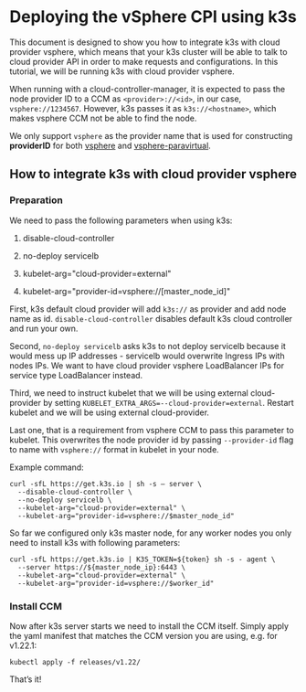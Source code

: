 # Deploying the vSphere CPI using k3s

This document is designed to show you how to integrate k3s with cloud provider vsphere, which means that your k3s cluster will be able to talk to cloud provider API in order to make requests and configurations. In this tutorial, we will be running k3s with cloud provider vsphere.

When running with a cloud-controller-manager, it is expected to pass the node provider ID to a CCM as `<provider>://<id>`, in our case, `vsphere://1234567`. However, k3s passes it as `k3s://<hostname>`, which makes vsphere CCM not be able to find the node.

We only support `vsphere` as the provider name that is used for constructing **providerID** for both [vsphere](https://github.com/kubernetes/cloud-provider-vsphere/blob/v1.22.2/pkg/cloudprovider/vsphere/cloud.go#L51) and [vsphere-paravirtual](https://github.com/kubernetes/cloud-provider-vsphere/blob/v1.22.2/pkg/cloudprovider/vsphereparavirtual/cloud.go#L42).

## How to integrate k3s with cloud provider vsphere

### Preparation

We need to pass the following parameters when using k3s:

1. disable-cloud-controller

2. no-deploy servicelb

3. kubelet-arg="cloud-provider=external"

4. kubelet-arg="provider-id=vsphere://[master_node_id]"

First, k3s default cloud provider will add `k3s://` as provider and add node name as id.
`disable-cloud-controller` disables default k3s cloud controller and run your own.

Second, `no-deploy servicelb` asks k3s to not deploy servicelb because it
would mess up IP addresses - servicelb would overwrite Ingress IPs with nodes IPs.
We want to have cloud provider vsphere LoadBalancer IPs for service type LoadBalancer instead.

Third, we need to instruct kubelet that we will be using external cloud-provider
by setting `KUBELET_EXTRA_ARGS=--cloud-provider=external`.
Restart kubelet and we will be using external cloud-provider.

Last one, that is a requirement from vsphere CCM to pass this parameter to kubelet. This overwrites the node provider id by passing `--provider-id` flag to name with `vsphere://` format in kubelet in your node.

Example command:

```shell
curl -sfL https://get.k3s.io | sh -s — server \
  --disable-cloud-controller \
  --no-deploy servicelb \
  --kubelet-arg="cloud-provider=external" \
  --kubelet-arg="provider-id=vsphere://$master_node_id"
```

So far we configured only k3s master node, for any worker nodes you only need to install k3s with following parameters:

```shell
curl -sfL https://get.k3s.io | K3S_TOKEN=${token} sh -s - agent \
  --server https://${master_node_ip}:6443 \
  --kubelet-arg="cloud-provider=external" \
  --kubelet-arg="provider-id=vsphere://$worker_id"
```

### Install CCM

Now after k3s server starts we need to install the CCM itself. Simply apply the yaml manifest that matches the CCM version you are using, e.g. for v1.22.1:

```shell
kubectl apply -f releases/v1.22/
```

That’s it!
